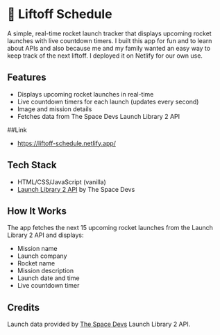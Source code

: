 # 🚀 Liftoff Schedule

A simple, real-time rocket launch tracker that displays upcoming rocket launches with live countdown timers. I built this app for fun and to learn about APIs and also because me and my family wanted an easy way to keep track of the next liftoff. I deployed it on Netlify for our own use.

## Features

- Displays upcoming rocket launches in real-time
- Live countdown timers for each launch (updates every second)
- Image and mission details
- Fetches data from The Space Devs Launch Library 2 API

##Link
- https://liftoff-schedule.netlify.app/

## Tech Stack

- HTML/CSS/JavaScript (vanilla)
- [Launch Library 2 API](https://ll.thespacedevs.com/2.2.0/) by The Space Devs

## How It Works

The app fetches the next 15 upcoming rocket launches from the Launch Library 2 API and displays:
- Mission name
- Launch company
- Rocket name
- Mission description
- Launch date and time
- Live countdown timer

## Credits

Launch data provided by [The Space Devs](https://thespacedevs.com/) Launch Library 2 API.
